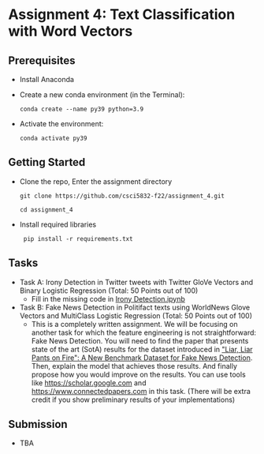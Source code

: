 # Assignment 4: Text Classification with Word Vectors

## Prerequisites

 - Install Anaconda

 - Create a new conda environment (in the Terminal):

    `conda create --name py39 python=3.9`
    
 - Activate the environment:

     `conda activate py39`

## Getting Started

  - Clone the repo, Enter the assignment directory
     
      ` git clone https://github.com/csci5832-f22/assignment_4.git `
      
      ` cd assignment_4 `
        
  - Install required libraries

     ` pip install -r requirements.txt`

## Tasks

  - Task A: Irony Detection in Twitter tweets with Twitter GloVe Vectors and Binary Logistic Regression (Total: 50 Points out of 100)
     - Fill in the missing code in [Irony Detection.ipynb](Part&#32;A&#32;-&#32;Irony&#32;Detection.ipynb)
  - Task B: Fake News Detection in Politifact texts using WorldNews Glove Vectors and MultiClass Logistic Regression (Total: 50 Points out of 100)
     - This is a completely written assignment. We will be focusing on another task for which the feature engineering is not straightforward: Fake News Detection. You will need to find the paper that presents state of the art (SotA) results for the dataset introduced in ["Liar, Liar Pants on Fire": A New Benchmark Dataset for Fake News Detection](https://arxiv.org/abs/1705.00648). Then, explain the model that achieves those results. And finally propose how you would improve on the results. You can use tools like https://scholar.google.com and https://www.connectedpapers.com in this task. (There will be extra credit if you show preliminary results of your implementations)
     
## Submission

   - TBA
